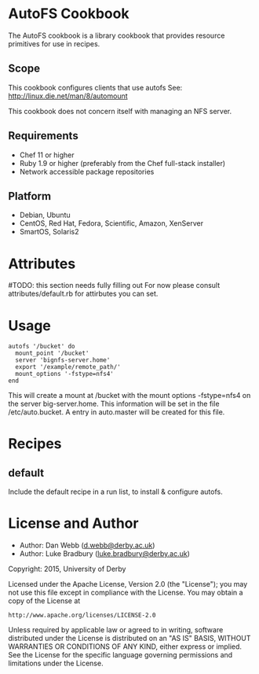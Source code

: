 AutoFS Cookbook
===============
The AutoFS cookbook is a library cookbook that provides resource primitives for
use in recipes.

Scope
-----
This cookbook configures clients that use autofs
See: http://linux.die.net/man/8/automount
 
This cookbook does not concern itself with managing an NFS server.

Requirements
------------
- Chef 11 or higher
- Ruby 1.9 or higher (preferably from the Chef full-stack installer)
- Network accessible package repositories

 Platform
---------
* Debian, Ubuntu
* CentOS, Red Hat, Fedora, Scientific, Amazon, XenServer
* SmartOS, Solaris2


Attributes 
============

#TODO: this section needs fully filling out
For now please consult attributes/default.rb for attirbutes you can set. 

Usage
=====

```
autofs '/bucket' do 
  mount_point '/bucket' 
  server 'bignfs-server.home'
  export '/example/remote_path/'
  mount_options '-fstype=nfs4'
end
```

This will create a mount at /bucket with the mount options -fstype=nfs4 
on the server big-server.home. This information will be set in the file
/etc/auto.bucket. A entry in auto.master will be created for this file.

Recipes
=======

## default
Include the default recipe in a run list, to install & configure autofs.

License and Author
==================

* Author: Dan Webb (<d.webb@derby.ac.uk>)
* Author: Luke Bradbury (<luke.bradbury@derby.ac.uk>)


Copyright: 2015, University of Derby

Licensed under the Apache License, Version 2.0 (the "License");
you may not use this file except in compliance with the License.
You may obtain a copy of the License at

    http://www.apache.org/licenses/LICENSE-2.0

Unless required by applicable law or agreed to in writing, software
distributed under the License is distributed on an "AS IS" BASIS,
WITHOUT WARRANTIES OR CONDITIONS OF ANY KIND, either express or implied.
See the License for the specific language governing permissions and
limitations under the License.

